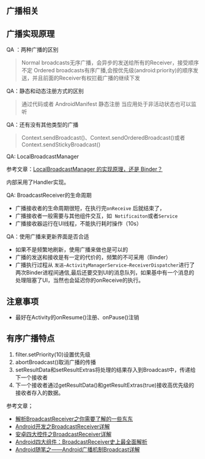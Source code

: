 ## 广播相关

## 广播实现原理



QA ：两种广播的区别

 > Normal broadcasts无序广播，会异步的发送给所有的Receiver，接受顺序不定
 > Ordered broadcasts有序广播,会按优先级(android:priority)的顺序发送，并且前面的Receiver有权拦截广播的继续下发

 QA：静态和动态注册方式的区别

 > 通过代码或者 AndroidManifest
 > 静态注册 当应用处于非活动状态也可以监听

 QA：还有没有其他类型的广播

 > Context.sendBroadcast()、Context.sendOrderedBroadcast()或者Context.sendStickyBroadcast()

 QA: LocalBroadcastManager

 参考文章：[LocalBroadcastManager 的实现原理，还是 Binder？](http://www.trinea.cn/android/localbroadcastmanager-impl/)

 内部采用了Handler实现。

 QA: BroadcastReceiver的生命周期

 - 广播接收者的生命周期很短，在执行完`onReceive` 后就结束了，
 - 广播接收者一般需要与其他组件交互，如  `Notificaiton`或者`Service`
 - 广播接收器运行在UI线程，不能执行耗时操作（10s）

 QA：使用广播来更新界面是否合适

 - 如果不是频繁地刷新，使用广播来做也是可以的
 - 广播的发送和接收是有一定的代价的，频繁的不可采用（Binder）
 - 广播执行过程从 `发送—ActivityManagerService—ReceiverDispatcher`进行了两次Binder进程间通信,最后还要交到UI的消息队列，如果基中有一个消息的处理阻塞了UI，当然也会延迟你的onReceive的执行。

 ## 注意事项

 - 最好在Activity的onResume()注册、onPause()注销

 ## 有序广播特点

 1. filter.setPriority(10)设置优先级
 2. abortBroadcast()取消广播的传播
 3. setResultData和setResultExtras将处理的结果存入到Broadcast中，传递给下一个接收者
 4. 下一个接收者通过getResultData()和getResultExtras(true)接收高优先级的接收者存入的数据。
 

 参考文章；
 - [解析BroadcastReceiver之你需要了解的一些东东](http://www.cnblogs.com/net168/p/3980068.html)
 - [Android开发之BroadcastReceiver详解](http://blog.csdn.net/fengyuzhengfan/article/details/38414625)
 - [安卓四大控件之BroadcastReceiver详解](http://blog.csdn.net/qq_27280457/article/details/51840678)
 - [Android四大组件：BroadcastReceiver史上最全面解析](http://blog.csdn.net/carson_ho/article/details/52973504)
 - [Android随笔之——Android广播机制Broadcast详解](http://www.cnblogs.com/travellife/p/3944363.html)